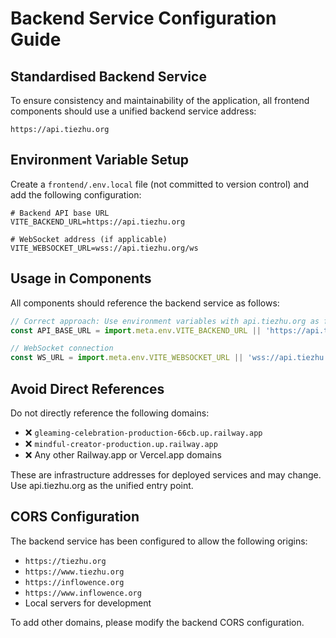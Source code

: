 # Backend Service Configuration Guide

## Standardised Backend Service

To ensure consistency and maintainability of the application, all frontend components should use a unified backend service address:

```
https://api.tiezhu.org
```

## Environment Variable Setup

Create a `frontend/.env.local` file (not committed to version control) and add the following configuration:

```
# Backend API base URL
VITE_BACKEND_URL=https://api.tiezhu.org

# WebSocket address (if applicable)
VITE_WEBSOCKET_URL=wss://api.tiezhu.org/ws
```

## Usage in Components

All components should reference the backend service as follows:

```javascript
// Correct approach: Use environment variables with api.tiezhu.org as fallback
const API_BASE_URL = import.meta.env.VITE_BACKEND_URL || 'https://api.tiezhu.org';

// WebSocket connection
const WS_URL = import.meta.env.VITE_WEBSOCKET_URL || 'wss://api.tiezhu.org/ws';
```

## Avoid Direct References

Do not directly reference the following domains:
- ❌ `gleaming-celebration-production-66cb.up.railway.app`
- ❌ `mindful-creator-production.up.railway.app`
- ❌ Any other Railway.app or Vercel.app domains

These are infrastructure addresses for deployed services and may change. Use api.tiezhu.org as the unified entry point.

## CORS Configuration

The backend service has been configured to allow the following origins:
- `https://tiezhu.org`
- `https://www.tiezhu.org`
- `https://inflowence.org`
- `https://www.inflowence.org`
- Local servers for development

To add other domains, please modify the backend CORS configuration. 